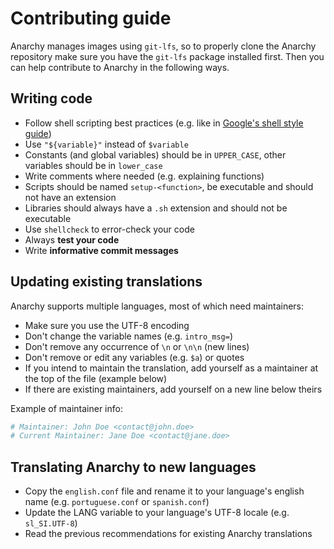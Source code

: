 # Contributing guide

Anarchy manages images using `git-lfs`, so to properly clone the Anarchy repository make sure you have the `git-lfs`
package installed first.
Then you can help contribute to Anarchy in the following ways.

## Writing code

- Follow shell scripting best practices (e.g. like in
  [Google's shell style guide](https://google.github.io/styleguide/shellguide.html))
- Use `"${variable}"` instead of `$variable`
- Constants (and global variables) should be in `UPPER_CASE`, other variables should be in `lower_case`
- Write comments where needed (e.g. explaining functions)
- Scripts should be named `setup-<function>`, be executable and should not have an extension
- Libraries should always have a `.sh` extension and should not be executable
- Use `shellcheck` to error-check your code
- Always **test your code**
- Write **informative commit messages**

## Updating existing translations

Anarchy supports multiple languages, most of which need maintainers:

- Make sure you use the UTF-8 encoding
- Don't change the variable names (e.g. `intro_msg=`)
- Don't remove any occurrence of `\n` or `\n\n` (new lines)
- Don't remove or edit any variables (e.g. `$a`) or quotes
- If you intend to maintain the translation, add yourself as a maintainer
  at the top of the file (example below)
- If there are existing maintainers, add yourself on a new line below theirs

Example of maintainer info:

```sh
# Maintainer: John Doe <contact@john.doe>
# Current Maintainer: Jane Doe <contact@jane.doe>
```

## Translating Anarchy to new languages

- Copy the `english.conf` file and rename it to your language's english
  name (e.g. `portuguese.conf` or `spanish.conf`)
- Update the LANG variable to your language's UTF-8 locale (e.g. `sl_SI.UTF-8`)
- Read the previous recommendations for existing Anarchy translations
